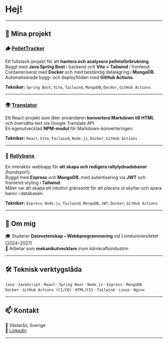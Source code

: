 # Hej!

---

## 🚀 Mina projekt

### 🪵 [PelletTracker](https://pellettracker.andreaseriksson.me)
Ett fullstack-projekt för att **hantera och analysera pelletsförbrukning**.  
Byggt med **Java Spring Boot** i backend och **Vite + Tailwind** i frontend.  
Containeriserat med **Docker** och med beständig datalagring i **MongoDB**.  
Automatiserade bygg- och deployflöden med **GitHub Actions**.

**Tekniker:** `Spring Boot`, `Vite`, `Tailwind`, `MongoDB`, `Docker`, `GitHub Actions`

---

### 🌍 [Translator](https://translator.andreaseriksson.me)
Ett React-projekt som låter användaren **konvertera Markdown till HTML** och översätta text via Google Translate API.  
En egenutvecklad **NPM-modul** för Markdown-konverteringen.

**Tekniker:** `React`, `Vite`, `Tailwind`, `Node.js`, `Docker`, `GitHub Actions`

---

### 🐾 [Rallybana](https://rallybana.andreaseriksson.me)
En interaktiv webbapp för **att skapa och redigera rallylydnadsbanor** (hundsport).  
Byggd med **Express** och **MongoDB**, med autentisering via **JWT** och frontend-styling i **Tailwind**.  
Målet var att skapa ett intuitivt gränssnitt för att placera ut skyltar och spara banor i databasen.

**Tekniker:** `Express`, `Node.js`, `Tailwind`, `MongoDB`, `JWT`, `Docker`, `GitHub Actions`

---

## 🧠 Om mig

🎓 Studerar **Datavetenskap – Webbprogrammering** vid Linnéuniversitetet (2024–2027)  
🧩 Arbetar som **mekanikutvecklare** inom kärnkraftsindustrin   

---

## 🛠️ Teknisk verktygslåda

`Java` · `JavaScript` · `React` · `Spring Boot` · `Node.js` · `Express` · `MongoDB`  
`Docker` · `GitHub Actions (CI/CD)` · `HTML/CSS` · `Tailwind` · `Linux` · `Nginx`

---

## 📫 Kontakt

📍 Västerås, Sverige  
💼 [LinkedIn](https://linkedin.com/in/an-eriksson)  

---
